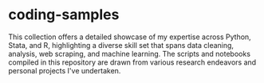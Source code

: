 # coding-samples
This collection offers a detailed showcase of my expertise across Python, Stata, and R, highlighting a diverse skill set that spans data cleaning, analysis, web scraping, and machine learning. The scripts and notebooks compiled in this repository are drawn from various research endeavors and personal projects I've undertaken.
